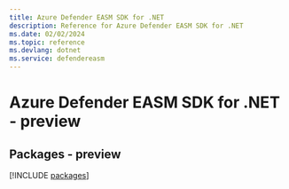 ```yaml
---
title: Azure Defender EASM SDK for .NET
description: Reference for Azure Defender EASM SDK for .NET
ms.date: 02/02/2024
ms.topic: reference
ms.devlang: dotnet
ms.service: defendereasm
---
```

# Azure Defender EASM SDK for .NET - preview
## Packages - preview
[!INCLUDE [packages](defender-easm-index.md)]